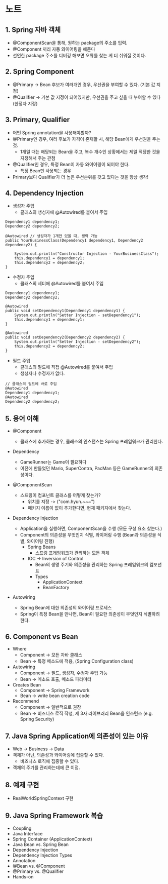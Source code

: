 # 노트

## 1. Spring 자바 객체
* @ComponentScan을 통해, 원하는 package의 주소를 입력.
* @Component 끼리 자동 와이어링을 해준다
* 선언한 package 주소를 디버깅 해보면 오류를 찾는 게 더 쉬워질 것이다.

## 2. Spring Component
* @Primary -> Bean 후보가 여러개인 경우, 우선권을 부여할 수 있다. (기본 값 지정)
* @Qualifier -> 기본 값 지정이 되어있지만, 우선권을 주고 싶을 때 부여할 수 있다 (한정자 지정)

## 3. Primary, Qualifier
* 어떤 Spring annotation을 사용해야할까?
* @Primary인 경우, 여러 후보가 자격이 존재할 시, 해당 Bean에게 우선권을 주는 것.
    * 1개일 때는 해당되는 Bean을 주고, 복수 개수인 상황에서는 제일 적당한 것을 지정해서 주는 관점
* @Qualifier인 경우, 특정 Bean이 자동 와이어링이 되어야 한다. 
    * 특정 Bean만 사용되는 경우
* Primary보다 Qualifier가 더 높은 우선순위를 갖고 있다는 것을 항상 생각!

## 4. Dependency Injection
* 생성자 주입
    * 클래스의 생성자에 @Autowired를 붙여서 주입
~~~
Dependency1 dependency1;
Dependency2 dependency2;

@Autowired // 생성자가 1개만 있을 때, 생략 가능
public YourBusinessClass(Dependency1 dependency1, Dependency2 dependency2) {

    System.out.println("Constructor Injection - YourBusinessClass");
    this.dependency1 = dependency1;
    this.dependency2 = dependency2;
}
~~~

* 수정자 주입
    * 클래스의 세터에 @Autowired를 붙여서 주입
~~~
Dependency1 dependency1;
Dependency2 dependency2;

@Autowired
public void setDependency1(Dependency1 dependency1) {
    System.out.println("Setter Injection - setDependency1");
    this.dependency1 = dependency1;
}

@Autowired
public void setDependency2(Dependency2 dependency2) {
    System.out.println("Setter Injection - setDependency2");
    this.dependency2 = dependency2;
}
~~~

* 필드 주입
    * 클래스의 필드에 직접 @Autowired를 붙여서 주입
    * 생성자나 수정자가 없다.
~~~
// 클래스의 필드에 바로 주입
@Autowired
Dependency1 dependency1;
@Autowired
Dependency2 dependency2;
~~~

## 5. 용어 이해
* @Component
    * 클래스에 추가하는 경우, 클래스의 인스턴스는 Spring 프레임워크가 관리한다.

* Dependency
    * GameRunner는 Game이 필요하다
    * 이전에 만들었던 Mario, SuperContra, PacMan 등은 GameRunner의 의존성이다.

* @ComponentScan
    * 스프링이 컴포넌트 클래스를 어떻게 찾는가?
        * 위치를 지정 -> ("com.hyun.~~~")
        * 패키지 이름이 없이 추가한다면, 현재 패키지에서 찾는다.

* Dependency Injection
    * Application을 실행하면, ComponentScan을 수행 (모둔 구성 요소 찾는다.)
    * Component의 의존성을 무엇인지 식별, 와이어링 수행 (Bean과 의존성을 식별, 와이어링 진행)  
        * Spring Beans
            * 스프링 프레임워크가 관리하는 모든 객체
        * IOC -> Inversion of Control
            * Bean의 생명 주기와 의존성을 관리하는 Spring 프레임워크의 컴포넌트
            * Types
                * ApplicationContext
                * BeanFactory

* Autowiring
    * Spring Bean에 대한 의존성의 와이어링 프로세스
    * Spring이 특정 Bean을 만나면, Bean이 필요한 의존성이 무엇인지 식별하려 한다.

## 6. Component vs Bean
* Where
    * Component -> 모든 자바 클래스
    * Bean -> 특정 메소드에 적용, (Spring Configuration class)
* Autowiring
    * Component -> 필드, 생성자, 수정자 주입 가능
    * Bean -> 메소드 호출, 메소드 파라미터
* Creates Bean
    * Component -> Spring Framework
    * Bean -> write bean creation code
* Recommend
    * Component -> 일반적으로 권장
    * Bean -> 비즈니스 로직 작성, 제 3자 라이브러리 Bean을 인스턴스 (e.g. Spring Security)

## 7. Java Spring Application에 의존성이 있는 이유
* Web -> Business -> Data
* 객체가 아닌, 의존성과 와이어링에 집중할 수 있다.
    * 비즈니스 로직에 집중할 수 있다.
* 객체의 주기를 관리하는데에 큰 이점.

## 8. 예제 구현
* RealWorldSpringContext 구현

## 9. Java Spring Framework 복습
* Coupling
* Java Interface
* Spring Container (ApplicationContext)
* Java Bean vs. Spring Bean
* Dependency Injection
* Dependency Injection Types
* Annotation
* @Bean vs. @Component
* @Primary vs. @Qualifier
* Hands-on